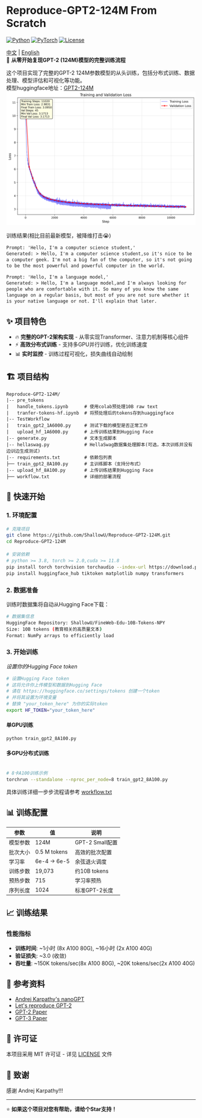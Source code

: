 # Reproduce-GPT2-124M From Scratch

[![Python](https://img.shields.io/badge/Python-3.8+-blue.svg)](https://python.org)
[![PyTorch](https://img.shields.io/badge/PyTorch-2.0+-red.svg)](https://pytorch.org)
[![License](https://img.shields.io/badge/License-MIT-green.svg)](LICENSE)

[中文](README.md) | [English](README_en.md) <br>
🚀 **从零开始复现GPT-2 (124M)模型的完整训练流程**

这个项目实现了完整的GPT-2 124M参数模型的从头训练，包括分布式训练、数据处理、模型评估和可视化等功能。<br>
模型huggingface地址：[GPT2-124M](https://huggingface.co/ShallowU/GPT2-124M)
![loss](./loss.png)

训练结果(相比目前最新模型，被降维打击😭)
```
Prompt: 'Hello, I'm a computer science student,'
Generated: > Hello, I'm a computer science student,so it's nice to be a computer geek. I'm not a big fan of the computer, so it's not going to be the most powerful and powerful computer in the world. 

```

```
Prompt: 'Hello, I'm a language model,'
Generated: > Hello, I'm a language model,and I'm always looking for people who are comfortable with it. So many of you know the same language on a regular basis, but most of you are not sure whether it is your native language or not. I'll explain that later.
```

## ✨ 项目特色

- 🔥 **完整的GPT-2架构实现** - 从零实现Transformer、注意力机制等核心组件
- ⚡ **高效分布式训练** - 支持多GPU并行训练，优化训练速度
- 📊 **实时监控** - 训练过程可视化，损失曲线自动绘制

## 🏗️ 项目结构

```
Reproduce-GPT2-124M/
|-- pre_tokens
|   handle_tokens.ipynb      # 使用colab预处理10B raw text
|   tranfer-tokens-hf.ipynb  # 将预处理后的tokens存到huaggingface
|-- TestWorkflow
|   train_gpt2_1A6000.py     # 测试下载的模型是否正常工作
|   upload_hf_1A6000.py      # 上传训练结果到Hugging Face
|-- generate.py              # 文本生成脚本
|-- hellaswag.py             # HellaSwag数据集处理脚本(可选，本次训练并没有边训边生成测试)
|-- requirements.txt         # 依赖包列表
├── train_gpt2_8A100.py      # 主训练脚本（支持分布式）
|-- upload_hf_8A100.py       # 上传训练结果到Hugging Face
├── workflow.txt             # 详细的部署流程

```

## 🚀 快速开始

### 1. 环境配置

```bash
# 克隆项目
git clone https://github.com/ShallowU/Reproduce-GPT2-124M.git
cd Reproduce-GPT2-124M

# 安装依赖
# python >= 3.8, torch >= 2.0,cuda >= 11.8
pip install torch torchvision torchaudio --index-url https://download.pytorch.org/whl/cu118
pip install huggingface_hub tiktoken matplotlib numpy transformers
```

### 2. 数据准备

训练时数据集将自动从Hugging Face下载：
```bash
# 数据集信息
HuggingFace Repository: ShallowU/FineWeb-Edu-10B-Tokens-NPY
Size: 10B tokens (教育相关的高质量文本)
Format: NumPy arrays to efficiently load
```

### 3. 开始训练

*设置你的Hugging Face token*
```bash
# 设置Hugging Face token
# 这将允许你上传模型和数据到Hugging Face
# 请在 https://huggingface.co/settings/tokens 创建一个token
# 并将其设置为环境变量
# 替换 "your_token_here" 为你的实际token
export HF_TOKEN="your_token_here" 
```
#### 单GPU训练
```bash
python train_gpt2_8A100.py
```

#### 多GPU分布式训练    
```bash

# 8卡A100训练示例
torchrun --standalone --nproc_per_node=8 train_gpt2_8A100.py
```
具体训练详细一步步流程请参考 [workflow.txt](workflow.txt)

## 📊 训练配置

| 参数 | 值 | 说明 |
|------|-----|------|
| 模型参数 | 124M | GPT-2 Small配置 |
| 批次大小 | 0.5 M tokens | 高效的批次配置 |
| 学习率 | 6e-4 → 6e-5 | 余弦退火调度 |
| 训练步数 | 19,073 | 约10B tokens |
| 预热步数 | 715 | 学习率预热 |
| 序列长度 | 1024 | 标准GPT-2长度 |

## 📈 训练结果

### 性能指标
- **训练时间**: ~1小时 (8x A100 80G), ~16小时 (2x A100 40G)
- **验证损失**: ~3.0 (收敛)
- **吞吐量**: ~150K tokens/sec(8x A100 80G), ~20K tokens/sec(2x A100 40G)



## 🤝 参考资料

- [Andrej Karpathy's nanoGPT](https://github.com/karpathy/nanoGPT)
- [Let's reproduce GPT-2](https://youtu.be/l8pRSuU81PU)
- [GPT-2 Paper](https://cdn.openai.com/better-language-models/language_models_are_unsupervised_multitask_learners.pdf)
- [GPT-3 Paper](https://arxiv.org/abs/2005.14165)

## 📄 许可证

本项目采用 MIT 许可证 - 详见 [LICENSE](LICENSE) 文件

## 🙏 致谢

感谢 Andrej Karpathy!!!

---

⭐ **如果这个项目对您有帮助，请给个Star支持！**